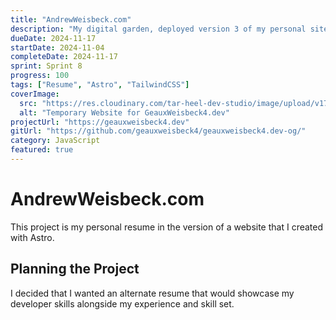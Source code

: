 ```yaml
---
title: "AndrewWeisbeck.com"
description: "My digital garden, deployed version 3 of my personal site."
dueDate: 2024-11-17
startDate: 2024-11-04
completeDate: 2024-11-17
sprint: Sprint 8
progress: 100
tags: ["Resume", "Astro", "TailwindCSS"]
coverImage:
  src: "https://res.cloudinary.com/tar-heel-dev-studio/image/upload/v1731903416/geauxweisbeck4dev-temporary_kjbdlh.png"
  alt: "Temporary Website for GeauxWeisbeck4.dev"
projectUrl: "https://geauxweisbeck4.dev"
gitUrl: "https://github.com/geauxweisbeck4/geauxweisbeck4.dev-og/"
category: JavaScript
featured: true
---
```


# AndrewWeisbeck.com

This project is my personal resume in the version of a website that I created with Astro.

## Planning the Project

I decided that I wanted an alternate resume that would showcase my developer skills alongside my experience and skill set.

